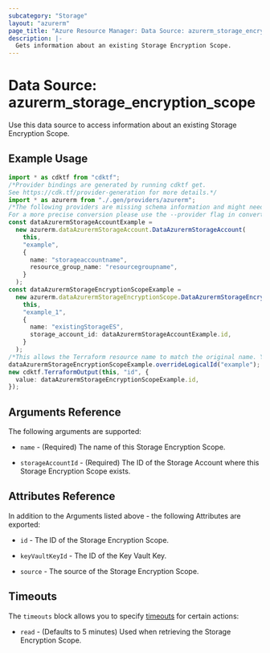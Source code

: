 ```yaml
---
subcategory: "Storage"
layout: "azurerm"
page_title: "Azure Resource Manager: Data Source: azurerm_storage_encryption_scope"
description: |-
  Gets information about an existing Storage Encryption Scope.
---
```


# Data Source: azurerm\_storage\_encryption\_scope

Use this data source to access information about an existing Storage Encryption Scope.

## Example Usage

```typescript
import * as cdktf from "cdktf";
/*Provider bindings are generated by running cdktf get.
See https://cdk.tf/provider-generation for more details.*/
import * as azurerm from "./.gen/providers/azurerm";
/*The following providers are missing schema information and might need manual adjustments to synthesize correctly: azurerm.
For a more precise conversion please use the --provider flag in convert.*/
const dataAzurermStorageAccountExample =
  new azurerm.dataAzurermStorageAccount.DataAzurermStorageAccount(
    this,
    "example",
    {
      name: "storageaccountname",
      resource_group_name: "resourcegroupname",
    }
  );
const dataAzurermStorageEncryptionScopeExample =
  new azurerm.dataAzurermStorageEncryptionScope.DataAzurermStorageEncryptionScope(
    this,
    "example_1",
    {
      name: "existingStorageES",
      storage_account_id: dataAzurermStorageAccountExample.id,
    }
  );
/*This allows the Terraform resource name to match the original name. You can remove the call if you don't need them to match.*/
dataAzurermStorageEncryptionScopeExample.overrideLogicalId("example");
new cdktf.TerraformOutput(this, "id", {
  value: dataAzurermStorageEncryptionScopeExample.id,
});

```

## Arguments Reference

The following arguments are supported:

*   `name` - (Required) The name of this Storage Encryption Scope.

*   `storageAccountId` - (Required) The ID of the Storage Account where this Storage Encryption Scope exists.

## Attributes Reference

In addition to the Arguments listed above - the following Attributes are exported:

*   `id` - The ID of the Storage Encryption Scope.

*   `keyVaultKeyId` - The ID of the Key Vault Key.

*   `source` - The source of the Storage Encryption Scope.

## Timeouts

The `timeouts` block allows you to specify [timeouts](https://www.terraform.io/language/resources/syntax#operation-timeouts) for certain actions:

* `read` - (Defaults to 5 minutes) Used when retrieving the Storage Encryption Scope.
